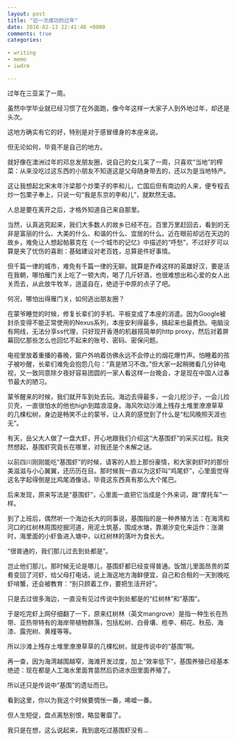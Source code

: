 ```yaml
---
layout: post
title: "记一次成功的过年"
date: 2016-02-13 22:41:48 +0800
comments: true
categories: 

- writing
- memo
- iwdrm

---
```


过年在三亚呆了一周。

虽然中学毕业就已经习惯了在外面跑，像今年这样一大家子人到外地过年，却还是头次。

这地方确实有它的好，特别是对于感冒缠身的本座来说。

但无论如何，毕竟不是自己的地方。

就好像在澳洲过年的邓总发朋友圈，说自己的女儿呆了一周，只喜欢“当地”的榨菜：从来没吃过这东西的小朋友不知道这是父母随身带去的，还以为是当地特产。

这让我想起北宋末年汴梁那个炒栗子的李和儿，亡国后但有南边的人来，便专程去炒一包栗子奉上，只说一句“我是东京的李和儿”，就默然无语。

人总是要在离开之后，才格外知道自己来自那里。

当然，认真追究起来，我们大多数人的故乡已经不在。百里万里赶回去，看到的无非是富丽的什么、大美的什么、和谐的什么、宜居的什么。近在眼前却远在天边的故乡，难免让人想起帕慕克在《一个城市的记忆》中描述的“呼愁”，不过好歹可以算是夹了忧伤的喜剧：基础建设对老百姓，总算是件好事情。

但千篇一律的城市，难免有千篇一律的无聊。就算是乔峰这样的英雄好汉，要是活在我朝，哪怕雁门关上吃了一顿大肉，喝了几斤好酒，也很难想出和心爱的女人出关而去，从此放牛牧羊，逍遥自在，绝迹于中原的点子了吧。

何况，哪怕出得雁门关，如何逃出朋友圈？

在蒙爷睡觉的时候，修复长辈们的手机、平板变成了本座的消遣。因为Google被封杀变得不能正常使用的Nexus系列，本座安利得最多，搞起来也最费劲。电脑没有网线，无法分享ss代理，只好现开香港的机器搭简单的http proxy，然后对着屏幕回忆那些怎么也回忆不起来的账号、密码、密保问题。

电视里放着重播的春晚，窗户外响着彷佛永远不会停止的烟花爆竹声。怕睡着的孩子被吵醒，长辈们难免会抱怨几句：“真是陋习不改。”但大家一起稍微看几分钟电视，又一致同意除夕夜好容易团圆的一家人看这样一台晚会，才是现在中国人过春节最大的陋习。

蒙爷醒来的时候，我们就开车到处去玩。海边去得最多，一会儿挖沙子，一会儿捡贝壳，一直很怕水的他也high到踏浪湿身。海风吹动沙滩上残存土堆里潦潦草草的几棵松树，身边是畅笑不止的蒙爷，让人真的感觉到了什么是“松风晚照天涯也无”。

有天，岳父大人做了一盘大虾，开心地跟我们介绍这“大基围虾”的采买过程。我突然想起，基围虾究竟长在哪里，对我还是个未解之谜。

以前四川刚刚能吃“基围虾”的时候，请客的人脸上那份豪情，和大家剥虾时的那份美滋滋与小心翼翼，还历历在目。那时候我一直以为这虾叫“鸡尾虾”，心里面觉得这名字起得倒是比鸡尾酒像话，毕竟这东西真有那么大个尾巴。

后来发现，原来写法是“基围虾”，心里面一直把它当成是个外来词，跟“摩托车”一样。

到了上班后，偶然听一个海边长大的同事说，基围指的是一种养殖方法：在海湾和河口的红树林周围挖掘河道，用泥土筑基，围成水塘，靠潮汐变化来运作：涨潮时，海里面的小虾鱼进入塘中，以红树林的落叶为食长大。

“很普通的，我们那儿过去到处都是”。

岂止他们那儿，那时候无论是哪儿，基围虾都已经变得普通。饭馆儿里面昂贵的菜肴变回了河虾，给父母打电话，说上海这地方海鲜便宜，自己和合租的一天到晚吃虾啃蟹，还会被教育：“别只顾着工作，要把生活开好”。

只是去过很多海边，一直没有见过传说中到处都是的“红树林”和“基围”。

于是吃完虾上网仔细翻了一下，原来红树林（英文mangrove）是指一种生长在热带、亚热带特有的海岸带植物群落，包括松树、白骨壤、榄李、桐花、秋茄、海漆、露兜树、黄槿等等。

所以沙滩上残存土堆里潦潦草草的几棵松树，就是传说中的“基围”啊。

再一查，因为海湾越围越窄，海滩开发过度，加上“效率低下”，基围养殖已经基本绝迹：现在都是人工海水里面育苗然后扔进水田里面养殖了。

所以还只是传说中“基围”的遗址而已。

看到这里，你以为我这个时候要惆怅一番，唏嘘一番。

但人生短促，盘点离愁别恨，略显奢靡了。

我只是在想，这么说起来，我到底吃过基围虾没有...

